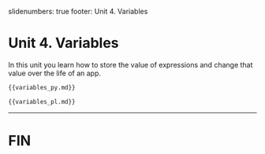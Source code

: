 slidenumbers: true
footer: Unit 4. Variables

# Unit 4. Variables

In this unit you learn how to store the value of expressions and change that value over the life of an app.

~~~ python
{{variables_py.md}}
~~~

~~~ perl
{{variables_pl.md}}
~~~

---

# FIN
